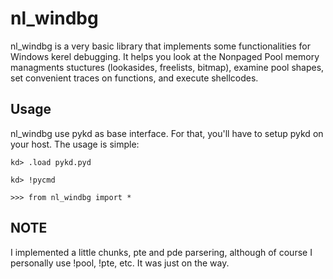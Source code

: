 # nl_windbg

nl_windbg is a very basic library that implements some functionalities for Windows kerel debugging.
It helps you look at the Nonpaged Pool memory managments stuctures (lookasides, freelists, bitmap),
examine pool shapes, set convenient traces on functions, and execute shellcodes.

## Usage

nl_windbg use pykd as base interface. For that, you'll have to setup pykd on your host.
The usage is simple:

```kd> .load pykd.pyd```

```kd> !pycmd```

```>>> from nl_windbg import *```

## NOTE

I implemented a little chunks, pte and pde parsering, although of course I personally use
!pool, !pte, etc. It was just on the way.